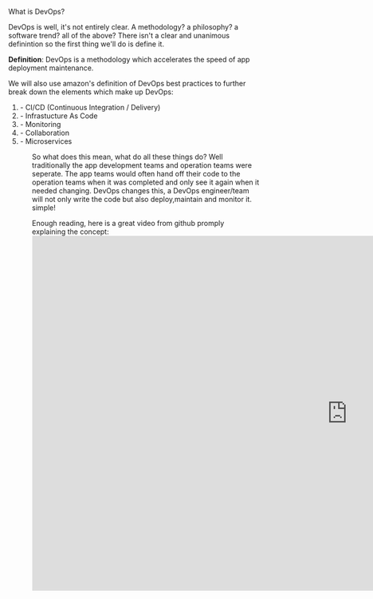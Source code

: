
<p className="text-xl mb-4">
    What is DevOps?
</p>

<p className="my-5">
    DevOps is well, it's not entirely clear. A methodology? a philosophy? a software trend? all of the above? There isn't a clear and unanimous definintion so the first thing we'll do is define it.
</p>


**Definition**: DevOps is a methodology which accelerates the speed of app deployment maintenance.
<p className="m-10"><p>
We will also use amazon's definition of DevOps best practices to further break down the elements which make up DevOps:
<ol>
    <li>- CI/CD (Continuous Integration / Delivery)
    <li>- Infrastucture As Code
    <li>- Monitoring
    <li>- Collaboration
    <li>- Microservices
<ol>

<p className="m-10"><p>
So what does this mean, what do all these things do? Well traditionally the app development teams and operation teams were seperate. The app teams would often hand off their code to the operation teams when it was completed and only see it again when it needed changing. DevOps changes this, a DevOps engineer/team will not only write the code but also deploy,maintain and monitor it. simple!

<p className="m-10"><p>
Enough reading, here is a great video from github promply explaining the concept:
<iframe className="w-full" width="1264" height="711" src="https://www.youtube.com/embed/kBV8gPVZNEE" title="What is DevOps?" frameborder="0" allow="accelerometer; autoplay; clipboard-write; encrypted-media; gyroscope; picture-in-picture; web-share" referrerpolicy="strict-origin-when-cross-origin" allowfullscreen></iframe>